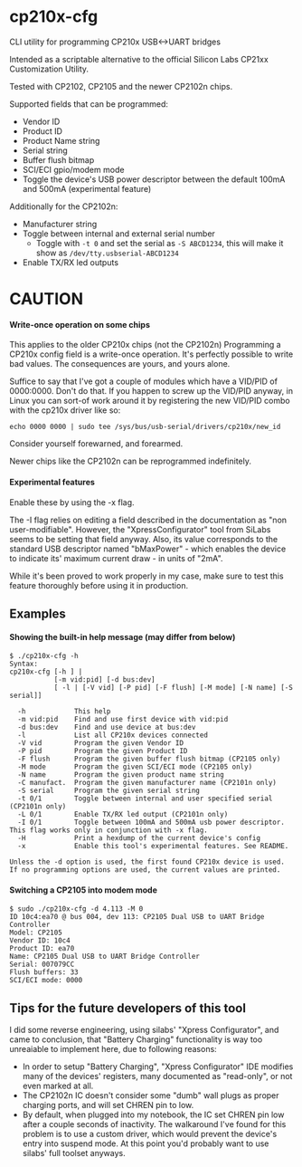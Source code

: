 # cp210x-cfg
CLI utility for programming CP210x USB&lt;-&gt;UART bridges

Intended as a scriptable alternative to the official Silicon Labs CP21xx Customization Utility.

Tested with CP2102, CP2105 and the newer CP2102n chips.

Supported fields that can be programmed:
  - Vendor ID
  - Product ID
  - Product Name string
  - Serial string
  - Buffer flush bitmap
  - SCI/ECI gpio/modem mode
  - Toggle the device's USB power descriptor between the default 100mA and 500mA (experimental feature)

Additionally for the CP2102n:
  - Manufacturer string
  - Toggle between internal and external serial number
    - Toggle with `-t 0` and set the serial as  `-S ABCD1234`, this will make it show as `/dev/tty.usbserial-ABCD1234`
  - Enable TX/RX led outputs

# CAUTION

#### Write-once operation on some chips

This applies to the older CP210x chips (not the CP2102n)
Programming a CP210x config field is a write-once operation. It's perfectly possible to write bad values.
The consequences are yours, and yours alone.


Suffice to say that I've got a couple of modules which have a VID/PID of 0000:0000. Don't do that.
If you happen to screw up the VID/PID anyway, in Linux you can sort-of work around it by registering the
new VID/PID combo with the cp210x driver like so:

```
echo 0000 0000 | sudo tee /sys/bus/usb-serial/drivers/cp210x/new_id
```
Consider yourself forewarned, and forearmed.

Newer chips like the CP2102n can be reprogrammed indefinitely.

#### Experimental features

Enable these by using the -x flag.

The -I flag relies on editing a field described in the documentation
as "non user-modifiable". However, the "XpressConfigurator" tool from SiLabs seems to
be setting that field anyway. Also, its value corresponds to the standard USB
descriptor named "bMaxPower" - which enables the device to indicate 
its' maximum current draw - in units of "2mA".

While it's been proved to work properly in my case, make sure to test this feature 
thoroughly before using it in production.

## Examples
#### Showing the built-in help message (may differ from below)
```
$ ./cp210x-cfg -h
Syntax:
cp210x-cfg [-h ] |
           [-m vid:pid] [-d bus:dev]
           [ -l | [-V vid] [-P pid] [-F flush] [-M mode] [-N name] [-S serial]]

  -h            This help
  -m vid:pid    Find and use first device with vid:pid
  -d bus:dev    Find and use device at bus:dev
  -l            List all CP210x devices connected
  -V vid        Program the given Vendor ID
  -P pid        Program the given Product ID
  -F flush      Program the given buffer flush bitmap (CP2105 only)
  -M mode       Program the given SCI/ECI mode (CP2105 only)
  -N name       Program the given product name string
  -C manufact.  Program the given manufacturer name (CP2101n only)
  -S serial     Program the given serial string
  -t 0/1        Toggle between internal and user specified serial (CP2101n only)
  -L 0/1        Enable TX/RX led output (CP2101n only)
  -I 0/1        Toggle between 100mA and 500mA usb power descriptor. This flag works only in conjunction with -x flag.
  -H            Print a hexdump of the current device's config
  -x            Enable this tool's experimental features. See README.

Unless the -d option is used, the first found CP210x device is used.
If no programming options are used, the current values are printed.
```

#### Switching a CP2105 into modem mode
```
$ sudo ./cp210x-cfg -d 4.113 -M 0
ID 10c4:ea70 @ bus 004, dev 113: CP2105 Dual USB to UART Bridge Controller
Model: CP2105
Vendor ID: 10c4
Product ID: ea70
Name: CP2105 Dual USB to UART Bridge Controller
Serial: 007079CC
Flush buffers: 33
SCI/ECI mode: 0000

```

## Tips for the future developers of this tool

I did some reverse engineering, using silabs' "Xpress Configurator", and came to conclusion,
that "Battery Charging" functionality is way too unreaiable to implement here, due to following
reasons:
 - In order to setup "Battery Charging", "Xpress Configurator" IDE modifies many of the devices'
 registers, many documented as "read-only", or not even marked at all.
 - The CP2102n IC doesn't consider some "dumb" wall plugs as proper charging ports, and will
 set CHREN pin to low.
 - By default, when plugged into my notebook, the IC set CHREN pin low after a couple seconds of
 inactivity. The walkaround I've found for this problem is to use a custom driver, which would prevent
 the device's entry into suspend mode. At this point you'd probably want to use silabs' full toolset anyways.
